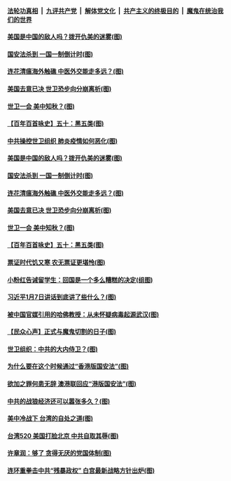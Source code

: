 ####  [法轮功真相](../../../../basic/blob/master/README.md?t=05250001) &nbsp;|&nbsp; [九评共产党](../../../../9ping.md/blob/master/README.md?t=05250001) &nbsp;|&nbsp; [解体党文化](../../../../jtdwh.md/blob/master/README.md?t=05250001)  &nbsp;|&nbsp; [共产主义的终极目的](../../../../gczydzjmd.md/blob/master/README.md?t=05250001) &nbsp;|&nbsp; [魔鬼在统治我们的世界](../../../../mgztzwmdsj.md/blob/master/README.md?t=05250001) 

#### [美国是中国的敌人吗？拨开仇美的迷雾(图)](../pages/p4/934263.md?t=05250001) 

#### [国安法杀到 一国一制倒计时(图)](../pages/p4/934240.md?t=05250001) 

#### [连花清瘟海外触礁 中医外交能走多远？(图)](../pages/p4/934224.md?t=05250001) 

#### [美国去意已决 世卫恐步向分崩离析(图)](../pages/p4/934239.md?t=05250001) 

#### [世卫一会 美中知秋？(图)](../pages/p4/934181.md?t=05250001) 

#### [【百年百首咏史】五十：黑五类(图)](../pages/p4/934229.md?t=05250001) 

#### [中共操控世卫组织 肺炎疫情如何恶化(图)](../pages/p4/934268.md?t=05250001) 

#### [美国是中国的敌人吗？拨开仇美的迷雾(图)](../pages/p4/934263.md?t=05250001) 

#### [国安法杀到 一国一制倒计时(图)](../pages/p4/934240.md?t=05250001) 

#### [连花清瘟海外触礁 中医外交能走多远？(图)](../pages/p4/934224.md?t=05250001) 

#### [美国去意已决 世卫恐步向分崩离析(图)](../pages/p4/934239.md?t=05250001) 

#### [世卫一会 美中知秋？(图)](../pages/p4/934181.md?t=05250001) 

#### [【百年百首咏史】五十：黑五类(图)](../pages/p4/934229.md?t=05250001) 

#### [票证时代饥又寒 农无票证更堪怜(图)](../pages/p4/934183.md?t=05250001) 

#### [小粉红告诫留学生：回国是一个多么糟糕的决定(组图)](../pages/p4/934124.md?t=05250001) 

#### [习近平1月7日讲话到底讲了些什么？(图)](../pages/p4/934121.md?t=05250001) 

#### [被中国官媒引用的哈佛教授：从未怀疑病毒起源武汉(图)](../pages/p4/934119.md?t=05250001) 

#### [【民众心声】正式与魔鬼切割的日子(图)](../pages/p4/933848.md?t=05250001) 

#### [世卫组织：中共的大内侍卫？(图)](../pages/p4/934118.md?t=05250001) 

#### [为什么要在这个时候通过“香港版国安法”(图)](../pages/p4/934122.md?t=05250001) 

#### [欲加之罪何患无辞 澳港联回应“港版国安法”(图)](../pages/p4/934133.md?t=05250001) 

#### [中共的战狼经济还可以嚣张多久？(图)](../pages/p4/934125.md?t=05250001) 

#### [美中冷战下 台湾的自处之道(图)](../pages/p4/934036.md?t=05250001) 

#### [台湾520 美国打脸北京 中共自取其辱(图)](../pages/p4/934025.md?t=05250001) 

#### [许章润：够了 贪得无厌的党国体制(图)](../pages/p4/934023.md?t=05250001) 

#### [连环重拳击中共“残暴政权” 白宫最新战略方针出炉(图)](../pages/p4/934007.md?t=05250001) 

